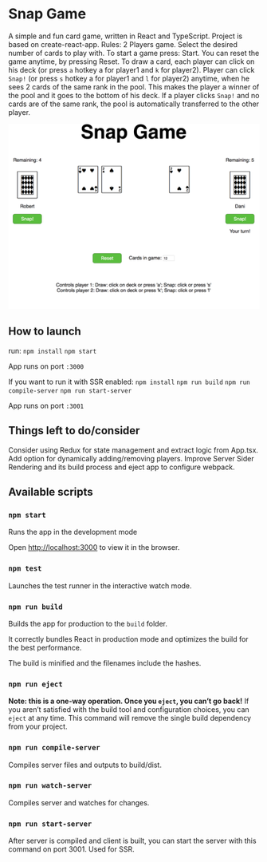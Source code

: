 # Snap Game

A simple and fun card game, written in React and TypeScript.
Project is based on create-react-app.
Rules:
2 Players game.
Select the desired number of cards to play with.
To start a game press: Start. You can reset the game anytime, by pressing Reset.
To draw a card, each player can click on his deck (or press `a` hotkey a for player1 and `k` for player2).
Player can click `Snap!` (or press `s` hotkey a for player1 and `l` for player2) anytime, when he sees 2 cards of the same rank in the pool. This makes the player a winner of the pool and it goes to the bottom of his deck. If a player clicks `Snap!` and no cards are of the same rank, the pool is automatically transferred to the other player.

![img](https://github.com/robertzlatarski/react-example-card-game/blob/master/game-screenshot.png)

## How to launch

run:
`npm install`
`npm start`

App runs on port `:3000`

If you want to run it with SSR enabled:
`npm install`
`npm run build`
`npm run compile-server`
`npm run start-server`

App runs on port `:3001`

## Things left to do/consider

Consider using Redux for state management and extract logic from App.tsx.
Add option for dynamically adding/removing players.
Improve Server Sider Rendering and its build process and eject app to configure webpack.

## Available scripts

### `npm start`

Runs the app in the development mode

Open [http://localhost:3000](http://localhost:3000) to view it in the browser.

### `npm test`

Launches the test runner in the interactive watch mode.

### `npm run build`

Builds the app for production to the `build` folder.

It correctly bundles React in production mode and optimizes the build for the best performance.

The build is minified and the filenames include the hashes.

### `npm run eject`

**Note: this is a one-way operation. Once you `eject`, you can’t go back!**
If you aren’t satisfied with the build tool and configuration choices, you can `eject` at any time. This command will remove the single build dependency from your project.

### `npm run compile-server`

Compiles server files and outputs to build/dist.

### `npm run watch-server`

Compiles server and watches for changes.

### `npm run start-server`

After server is compiled and client is built, you can start the server with this command on port 3001. Used for SSR.
